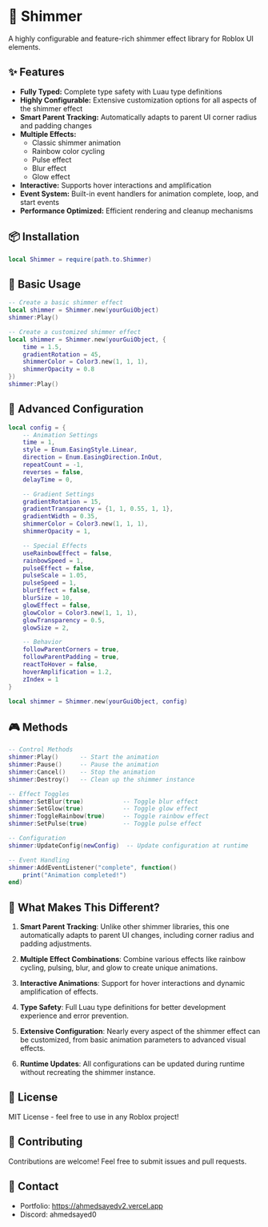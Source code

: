 # 🌟 Shimmer
A highly configurable and feature-rich shimmer effect library for Roblox UI elements.

## ✨ Features

- **Fully Typed:** Complete type safety with Luau type definitions
- **Highly Configurable:** Extensive customization options for all aspects of the shimmer effect
- **Smart Parent Tracking:** Automatically adapts to parent UI corner radius and padding changes
- **Multiple Effects:**
  - Classic shimmer animation
  - Rainbow color cycling
  - Pulse effect
  - Blur effect
  - Glow effect
- **Interactive:** Supports hover interactions and amplification
- **Event System:** Built-in event handlers for animation complete, loop, and start events
- **Performance Optimized:** Efficient rendering and cleanup mechanisms

## 📦 Installation

```lua
local Shimmer = require(path.to.Shimmer)
```

## 🚀 Basic Usage

```lua
-- Create a basic shimmer effect
local shimmer = Shimmer.new(yourGuiObject)
shimmer:Play()

-- Create a customized shimmer effect
local shimmer = Shimmer.new(yourGuiObject, {
    time = 1.5,
    gradientRotation = 45,
    shimmerColor = Color3.new(1, 1, 1),
    shimmerOpacity = 0.8
})
shimmer:Play()
```

## 🎨 Advanced Configuration

```lua
local config = {
    -- Animation Settings
    time = 1,
    style = Enum.EasingStyle.Linear,
    direction = Enum.EasingDirection.InOut,
    repeatCount = -1,
    reverses = false,
    delayTime = 0,

    -- Gradient Settings
    gradientRotation = 15,
    gradientTransparency = {1, 1, 0.55, 1, 1},
    gradientWidth = 0.35,
    shimmerColor = Color3.new(1, 1, 1),
    shimmerOpacity = 1,

    -- Special Effects
    useRainbowEffect = false,
    rainbowSpeed = 1,
    pulseEffect = false,
    pulseScale = 1.05,
    pulseSpeed = 1,
    blurEffect = false,
    blurSize = 10,
    glowEffect = false,
    glowColor = Color3.new(1, 1, 1),
    glowTransparency = 0.5,
    glowSize = 2,

    -- Behavior
    followParentCorners = true,
    followParentPadding = true,
    reactToHover = false,
    hoverAmplification = 1.2,
    zIndex = 1
}

local shimmer = Shimmer.new(yourGuiObject, config)
```

## 🎮 Methods

```lua
-- Control Methods
shimmer:Play()      -- Start the animation
shimmer:Pause()     -- Pause the animation
shimmer:Cancel()    -- Stop the animation
shimmer:Destroy()   -- Clean up the shimmer instance

-- Effect Toggles
shimmer:SetBlur(true)           -- Toggle blur effect
shimmer:SetGlow(true)           -- Toggle glow effect
shimmer:ToggleRainbow(true)     -- Toggle rainbow effect
shimmer:SetPulse(true)          -- Toggle pulse effect

-- Configuration
shimmer:UpdateConfig(newConfig)  -- Update configuration at runtime

-- Event Handling
shimmer:AddEventListener("complete", function()
    print("Animation completed!")
end)
```

## 🌈 What Makes This Different?

1. **Smart Parent Tracking**: Unlike other shimmer libraries, this one automatically adapts to parent UI changes, including corner radius and padding adjustments.

2. **Multiple Effect Combinations**: Combine various effects like rainbow cycling, pulsing, blur, and glow to create unique animations.

3. **Interactive Animations**: Support for hover interactions and dynamic amplification of effects.

4. **Type Safety**: Full Luau type definitions for better development experience and error prevention.

5. **Extensive Configuration**: Nearly every aspect of the shimmer effect can be customized, from basic animation parameters to advanced visual effects.

6. **Runtime Updates**: All configurations can be updated during runtime without recreating the shimmer instance.

## 📝 License

MIT License - feel free to use in any Roblox project!

## 🤝 Contributing

Contributions are welcome! Feel free to submit issues and pull requests.

## 📧 Contact

- Portfolio: https://ahmedsayedv2.vercel.app
- Discord: ahmedsayed0
